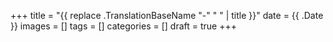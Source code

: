 +++ title = "{{ replace .TranslationBaseName "-" " " | title }}" date = {{ .Date }} images = [] tags = [] categories = [] draft = true +++